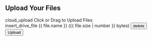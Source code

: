 <div class="upload-container mat-elevation-z4">
  <h2>Upload Your Files</h2>

  <label class="file-label" for="fileInput">
    <mat-icon>cloud_upload</mat-icon>
    <span>Click or Drag to Upload Files</span>
    <input type="file" id="fileInput" (change)="onFileSelected($event)" multiple hidden />
  </label>

  <div *ngIf="files.length > 0" class="file-list">
    <mat-list>
      <mat-list-item *ngFor="let file of files; let i = index">
        <mat-icon matListIcon>insert_drive_file</mat-icon>
        {{ file.name }} ({{ file.size | number }} bytes)
        <button mat-icon-button color="warn" (click)="removeFile(i)">
          <mat-icon>delete</mat-icon>
        </button>
      </mat-list-item>
    </mat-list>
    <button mat-raised-button color="primary" (click)="uploadFiles()">Upload</button>
  </div>
</div>